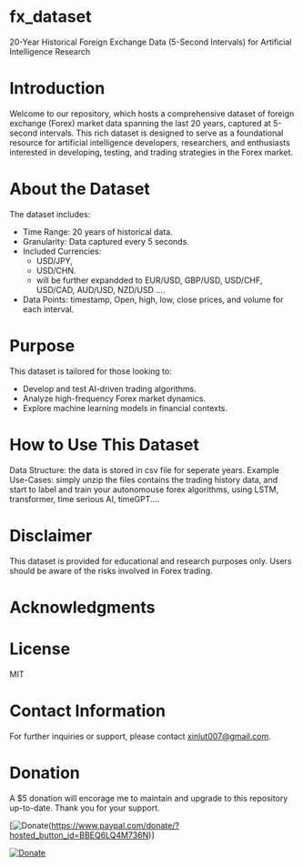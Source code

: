 # fx_dataset
20-Year Historical Foreign Exchange Data (5-Second Intervals) for Artificial Intelligence Research

# Introduction
Welcome to our repository, which hosts a comprehensive dataset of foreign exchange (Forex) market data spanning the last 20 years, captured at 5-second intervals. This rich dataset is designed to serve as a foundational resource for artificial intelligence developers, researchers, and enthusiasts interested in developing, testing, and trading strategies in the Forex market.

# About the Dataset
The dataset includes:

* Time Range: 20 years of historical data.
* Granularity: Data captured every 5 seconds.
* Included Currencies:
  *   USD/JPY,
  *   USD/CHN.
  *   will be further expandded to EUR/USD, GBP/USD, USD/CHF, USD/CAD, AUD/USD, NZD/USD ....
* Data Points: timestamp, Open, high, low, close prices, and volume for each interval.

# Purpose
This dataset is tailored for those looking to:

* Develop and test AI-driven trading algorithms.
* Analyze high-frequency Forex market dynamics.
* Explore machine learning models in financial contexts.

# How to Use This Dataset

Data Structure: the data is stored in csv file for seperate years.
Example Use-Cases: simply unzip the files contains the trading history data, and start to label and train your autonomouse forex algorithms, using LSTM, transformer, time serious AI, timeGPT....

# Disclaimer
This dataset is provided for educational and research purposes only.
Users should be aware of the risks involved in Forex trading.

# Acknowledgments

# License
MIT

# Contact Information
For further inquiries or support, please contact xinlut007@gmail.com.

# Donation
A $5 donation will encorage me to maintain and upgrade to this repository up-to-date. Thank you for your support.

[![Donate](https://www.paypalobjects.com/en_US/i/btn/btn_donate_LG.gif)(https://www.paypal.com/donate/?hosted_button_id=BBEQ6LQ4M736N)]


[![Donate](https://www.paypalobjects.com/en_US/i/btn/btn_donate_LG.gif)](https://www.paypal.com/donate/?hosted_button_id=BBEQ6LQ4M736N)

